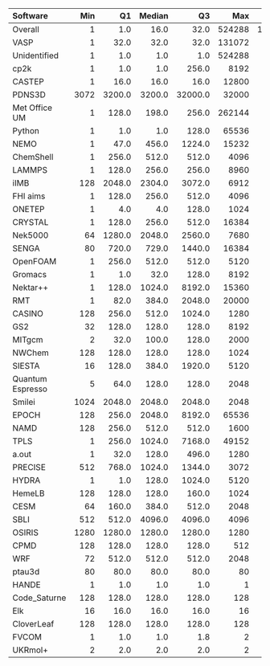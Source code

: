 | Software         |   Min |     Q1 |   Median |      Q3 |    Max |    Jobs |   PercentUse |
|:-----------------|------:|-------:|---------:|--------:|-------:|--------:|-------------:|
| Overall          |     1 |    1.0 |     16.0 |    32.0 | 524288 | 1899000 |        100.0 |
| VASP             |     1 |   32.0 |     32.0 |    32.0 | 131072 |  672066 |         41.8 |
| Unidentified     |     1 |    1.0 |      1.0 |     1.0 | 524288 |  599546 |         16.2 |
| cp2k             |     1 |    1.0 |      1.0 |   256.0 |   8192 |   13099 |          6.6 |
| CASTEP           |     1 |   16.0 |     16.0 |    16.0 |  12800 |  553684 |          4.5 |
| PDNS3D           |  3072 | 3200.0 |   3200.0 | 32000.0 |  32000 |      61 |          4.1 |
| Met Office UM    |     1 |  128.0 |    198.0 |   256.0 | 262144 |    4194 |          3.4 |
| Python           |     1 |    1.0 |      1.0 |   128.0 |  65536 |    6201 |          2.7 |
| NEMO             |     1 |   47.0 |    456.0 |  1224.0 |  15232 |    5598 |          2.3 |
| ChemShell        |     1 |  256.0 |    512.0 |   512.0 |   4096 |     819 |          2.1 |
| LAMMPS           |     1 |  128.0 |    256.0 |   256.0 |   8960 |    2369 |          2.1 |
| iIMB             |   128 | 2048.0 |   2304.0 |  3072.0 |   6912 |     234 |          1.5 |
| FHI aims         |     1 |  128.0 |    256.0 |   512.0 |   4096 |   18665 |          1.4 |
| ONETEP           |     1 |    4.0 |      4.0 |   128.0 |   1024 |    2769 |          1.3 |
| CRYSTAL          |     1 |  128.0 |    256.0 |   512.0 |  16384 |     281 |          1.2 |
| Nek5000          |    64 | 1280.0 |   2048.0 |  2560.0 |   7680 |     218 |          1.2 |
| SENGA            |    80 |  720.0 |    729.0 |  1440.0 |  16384 |      92 |          1.2 |
| OpenFOAM         |     1 |  256.0 |    512.0 |   512.0 |   5120 |     827 |          1.1 |
| Gromacs          |     1 |    1.0 |     32.0 |   128.0 |   8192 |    5259 |          1.1 |
| Nektar++         |     1 |  128.0 |   1024.0 |  8192.0 |  15360 |     134 |          0.9 |
| RMT              |     1 |   82.0 |    384.0 |  2048.0 |  20000 |     644 |          0.9 |
| CASINO           |   128 |  256.0 |    512.0 |  1024.0 |   1280 |     248 |          0.6 |
| GS2              |    32 |  128.0 |    128.0 |   128.0 |   8192 |    2006 |          0.3 |
| MITgcm           |     2 |   32.0 |    100.0 |   128.0 |   2000 |    6193 |          0.2 |
| NWChem           |   128 |  128.0 |    128.0 |   128.0 |   1024 |     295 |          0.2 |
| SIESTA           |    16 |  128.0 |    384.0 |  1920.0 |   5120 |      41 |          0.2 |
| Quantum Espresso |     5 |   64.0 |    128.0 |   128.0 |   2048 |    1854 |          0.2 |
| Smilei           |  1024 | 2048.0 |   2048.0 |  2048.0 |   2048 |      95 |          0.1 |
| EPOCH            |   128 |  256.0 |   2048.0 |  8192.0 |  65536 |     474 |          0.1 |
| NAMD             |   128 |  256.0 |    512.0 |   512.0 |   1600 |      70 |          0.1 |
| TPLS             |     1 |  256.0 |   1024.0 |  7168.0 |  49152 |      71 |          0.1 |
| a.out            |     1 |   32.0 |    128.0 |   496.0 |   1280 |     429 |          0.1 |
| PRECISE          |   512 |  768.0 |   1024.0 |  1344.0 |   3072 |      28 |          0.1 |
| HYDRA            |     1 |    1.0 |    128.0 |  1024.0 |   5120 |      74 |          0.1 |
| HemeLB           |   128 |  128.0 |    128.0 |   160.0 |   1024 |      52 |          0.0 |
| CESM             |    64 |  160.0 |    384.0 |   512.0 |   2048 |     114 |          0.0 |
| SBLI             |   512 |  512.0 |   4096.0 |  4096.0 |   4096 |      21 |          0.0 |
| OSIRIS           |  1280 | 1280.0 |   1280.0 |  1280.0 |   1280 |       3 |          0.0 |
| CPMD             |   128 |  128.0 |    128.0 |   128.0 |    512 |      94 |          0.0 |
| WRF              |    72 |  512.0 |    512.0 |   512.0 |   2048 |      41 |          0.0 |
| ptau3d           |    80 |   80.0 |     80.0 |    80.0 |     80 |       2 |          0.0 |
| HANDE            |     1 |    1.0 |      1.0 |     1.0 |      1 |      19 |          0.0 |
| Code_Saturne     |   128 |  128.0 |    128.0 |   128.0 |    128 |       7 |          0.0 |
| Elk              |    16 |   16.0 |     16.0 |    16.0 |     16 |       1 |          0.0 |
| CloverLeaf       |   128 |  128.0 |    128.0 |   128.0 |    128 |       1 |          0.0 |
| FVCOM            |     1 |    1.0 |      1.0 |     1.8 |      2 |       6 |          0.0 |
| UKRmol+          |     2 |    2.0 |      2.0 |     2.0 |      2 |       1 |          0.0 |